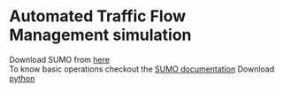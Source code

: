 # Automated Traffic Flow Management simulation
 
Download SUMO from [here](https://sumo.dlr.de/docs/Downloads.php)<br>
To know basic operations checkout the [SUMO documentation](https://sumo.dlr.de/docs/index.html)
Download [python](https://www.python.org/downloads/)

